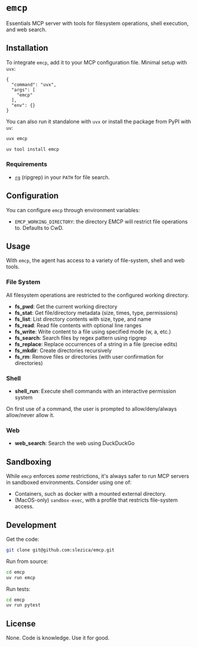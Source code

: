 # `emcp`

Essentials MCP server with tools for filesystem operations, shell execution, and web search.


## Installation

To integrate `emcp`, add it to your MCP configuration file. Minimal setup with `uvx`:

```jsonc
{
  "command": "uvx",
  "args": [
    "emcp"
  ],
  "env": {}
}
```

You can also run it standalone with `uvx` or install the package from PyPI with `uv`:

```bash
uvx emcp
```

```bash
uv tool install emcp
```

### Requirements

- [`rg`](https://github.com/BurntSushi/ripgrep) (ripgrep) in your `PATH` for file search.


## Configuration

You can configure `emcp` through environment variables:

- `EMCP_WORKING_DIRECTORY`: the directory EMCP will restrict file operations to. Defaults to CwD.


## Usage

With `emcp`, the agent has access to a variety of file-system, shell and web tools.

### File System

All filesystem operations are restricted to the configured working directory.

- **fs_pwd**: Get the current working directory
- **fs_stat**: Get file/directory metadata (size, times, type, permissions)
- **fs_list**: List directory contents with size, type, and name
- **fs_read**: Read file contents with optional line ranges
- **fs_write**: Write content to a file using specified mode (w, a, etc.)
- **fs_search**: Search files by regex pattern using ripgrep
- **fs_replace**: Replace occurrences of a string in a file (precise edits)
- **fs_mkdir**: Create directories recursively
- **fs_rm**: Remove files or directories (with user confirmation for directories)

### Shell

- **shell_run**: Execute shell commands with an interactive permission system

On first use of a command, the user is prompted to allow/deny/always allow/never allow it.

### Web

- **web_search**: Search the web using DuckDuckGo


## Sandboxing

While `emcp` enforces _some_ restrictions, it's always safer to run MCP servers in sandboxed environments. Consider using one of:

- Containers, such as docker with a mounted external directory.
- (MacOS-only) `sandbox-exec`, with a profile that restricts file-system access.


## Development

Get the code:

```bash
git clone git@github.com:slezica/emcp.git
```

Run from source:

```bash
cd emcp
uv run emcp
```

Run tests:

```bash
cd emcp
uv run pytest
```

## License

None. Code is knowledge. Use it for good.
